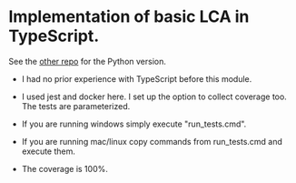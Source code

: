 # Implementation of basic LCA in TypeScript.


See the [other repo](https://github.com/cppavel-sweng/LCA-Python) for the Python version.


* I had no prior experience with TypeScript before this module.

* I used jest and docker here. I set up the option to collect coverage too. The tests are parameterized.

* If you are running windows simply execute "run_tests.cmd".

* If you are running mac/linux copy commands from run_tests.cmd and execute them.

* The coverage is 100%.
